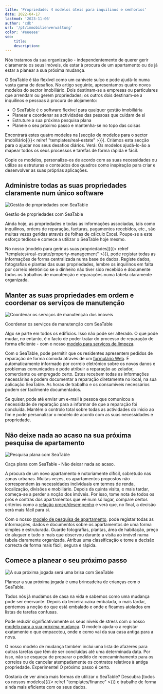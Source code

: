 ```yaml
---
title: 'Propriedade: 4 modelos úteis para inquilinos e senhorios'
date: 2022-04-17
lastmod: '2023-11-06'
author: 'cdb'
url: '/pt/immobilienverwaltung'
color: '#eeeeee'
seo:
    title:
    description:
---
```


Nós tratamos da sua organização - independentemente de querer gerir claramente os seus imóveis, de estar à procura de um apartamento ou de já estar a planear a sua próxima mudança.

O SeaTable é tão flexível como um canivete suíço e pode ajudá-lo numa vasta gama de desafios. No artigo seguinte, apresentamos quatro novos modelos do sector imobiliário. Dois destinam-se a empresas ou particulares que arrendam ou gerem propriedades; os outros dois destinam-se a inquilinos e pessoas à procura de alojamento:

- O SeaTable é o software flexível para qualquer gestão imobiliária
- Planear e coordenar as actividades das pessoas que cuidam de si
- Estruture a sua próxima pesquisa plana
- Planeie o seu próximo passo e mantenha-se no topo das coisas

Encontrará estes quatro modelos na [secção de modelos para o sector imobiliário]({{< relref "templates/real-estate" >}}). Criámos esta secção para o ajudar nos seus desafios diários. Verá: Os modelos ajudá-lo-ão a mapear todos os seus processos e tarefas de forma rápida e fácil.

Copie os modelos, personalize-os de acordo com as suas necessidades ou utilize as estruturas e conteúdos dos quadros como inspiração para criar e desenvolver as suas próprias aplicações.

## Administre todas as suas propriedades claramente num único software

![Gestão de propriedades com SeaTable](https://seatable.io/wp-content/uploads/2022/04/seatable-property-management.png)

Gestão de propriedades com SeaTable

Ainda hoje, as propriedades e todas as informações associadas, tais como inquilinos, ordens de reparação, facturas, pagamentos recebidos, etc., são muitas vezes geridas através de folhas de cálculo Excel. Poupe-se a este esforço tedioso e comece a utilizar o SeaTable hoje mesmo.

No nosso [modelo para gerir as suas propriedades]({{< relref "templates/real-estate/property-management" >}}), pode registar todas as informações de forma centralizada numa base de dados. Registe dados, fotografias e plantas das suas propriedades, lembre os inquilinos em falta por correio eletrónico se o dinheiro não tiver sido recebido e documente todos os trabalhos de manutenção e reparações numa tabela claramente organizada.

## Manter as suas propriedades em ordem e coordenar os serviços de manutenção

![Coordenar os serviços de manutenção dos imóveis](https://seatable.io/wp-content/uploads/2022/04/hausmeisterdienste-seatable.png)

Coordenar os serviços de manutenção com SeaTable

Algo se parte em todos os edifícios. Isso não pode ser alterado. O que pode mudar, no entanto, é o facto de poder tratar do processo de reparação de forma eficiente - com o nosso [modelo para serviços de limpeza](https://seatable.io/pt/vorlage/og4b3ghdrlippbkd3itqfg/).

Com o SeaTable, pode permitir que os residentes apresentem pedidos de reparação de forma cómoda através de um [formulário Web](https://seatable.io/pt/docs/handbuch/seatable-nutzen/webformulare/). É automaticamente informado por correio eletrónico sobre os novos danos e problemas comunicados e pode atribuir a reparação ao zelador, comerciante ou empregado certo. Estes recebem todas as informações necessárias e podem documentar a reparação diretamente no local, na sua aplicação SeaTable. As horas de trabalho e os consumíveis necessários podem ser facilmente documentados.

Se quiser, pode até enviar um e-mail à pessoa que comunicou a necessidade de reparação para a informar de que a reparação foi concluída. Mantém o controlo total sobre todas as actividades do início ao fim e pode personalizar o modelo de acordo com as suas necessidades e propriedade.

## Não deixe nada ao acaso na sua próxima pesquisa de apartamento

![Pesquisa plana com SeaTable](https://seatable.io/wp-content/uploads/2022/04/wohnungssuche-seatable-vorlage-immobilien.png)

Caça plana com SeaTable - Não deixar nada ao acaso.

A procura de um novo apartamento é notoriamente difícil, sobretudo nas zonas urbanas. Muitas vezes, os apartamentos propostos não correspondem às necessidades individuais em termos de renda, localização, divisões e mobiliário. Depois da quinta visita, o mais tardar, começa-se a perder a noção dos imóveis. Por isso, tome nota de todos os prós e contras dos apartamentos que vê num só lugar, compare certos critérios como a [relação preço/desempenho](https://de.wikipedia.org/wiki/Preis-Leistungs-Verhältnis) e verá que, no final, a decisão será mais fácil para si.

Com o nosso [modelo de pesquisa de apartamento](https://seatable.io/pt/vorlage/ggr4kqd4quazbz6fivljgg/), pode registar todas as informações, dados e documentos sobre os apartamentos de uma forma simples e estruturada. Guarde fotografias, plantas, área de habitação, preço de aluguer e tudo o mais que observou durante a visita ao imóvel numa tabela claramente organizada. Atribua uma classificação e tome a decisão correcta de forma mais fácil, segura e rápida.

## Comece a planear o seu próximo passo

![A sua próxima jogada será uma brisa com SeaTable](https://seatable.io/wp-content/uploads/2022/04/umzugsliste-seatable-immobilien.png)

Planear a sua próxima jogada é uma brincadeira de crianças com o SeaTable.

Todos nós já mudámos de casa na vida e sabemos como uma mudança pode ser enervante. Depois da terceira caixa embalada, o mais tardar, perdemos a noção do que está embalado e onde e ficamos atolados em listas de tarefas confusas.

Pode reduzir significativamente os seus níveis de stress com o nosso [modelo para a sua próxima mudança](https://seatable.io/pt/vorlage/h3kzygydsysdrzun-h-fxq/). O modelo ajuda-o a registar exatamente o que empacotou, onde e como vai da sua casa antiga para a nova.

O nosso modelo de mudança também inclui uma lista de afazeres para outras tarefas que têm de ser concluídas até uma determinada data. Por isso, não se esqueça de preparar o pedido de reencaminhamento para os correios ou de cancelar atempadamente os contratos relativos à antiga propriedade. Experimente! O próximo passo é certo.

Gostaria de ver ainda mais formas de utilizar o SeaTable? Descubra [todos os nossos modelos]({{< relref "templates/finance" >}}) e trabalhe de forma ainda mais eficiente com os seus dados.
